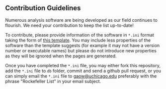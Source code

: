 ## Contribution Guidelines
Numerous analysis software are being developed as our field continues to flourish. We need your contribution to keep the list up-to-date!

To contribute, please provide information of the software in `*.ini` format taking the form of [this template](https://github.com/gaow/genetic-analysis-software/blob/master/db/template.ini). You may include less properties of the software than the template suggests (for example it may not have a version number or executable names) but please do not introduce new properties as they will be ignored when the pages are generated.

Once you have completed the `*.ini` file, you may either fork this repository, add the `*.ini` file to `db` folder, commit and send a github pull request, or you can simply email the `*.ini` file to <gaow@uchicago.edu> preferably with the phrase "Rockefeller List" in your email subject.
